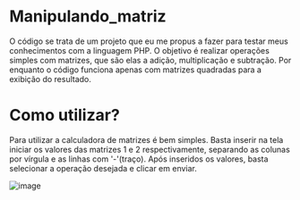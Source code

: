 # Manipulando_matriz
O código se trata de um projeto que eu me propus a fazer para testar meus conhecimentos com a linguagem PHP. O objetivo é realizar operações simples com matrizes, que são elas a adição, multiplicação e subtração. Por enquanto o código funciona apenas com matrizes quadradas para a exibição do resultado.

# Como utilizar?

Para utilizar a calculadora de matrizes é bem simples. Basta inserir na tela iniciar os valores das matrizes 1 e 2 respectivamente, separando as colunas por vírgula e as linhas com '-'(traço). Após inseridos os valores, basta selecionar a operação desejada e clicar em enviar. 

![image](https://github.com/IgorMarcal/Manipulando_matriz/assets/107085324/fbb62b1d-62fe-4eda-9d13-a7f07c84b2b9)

